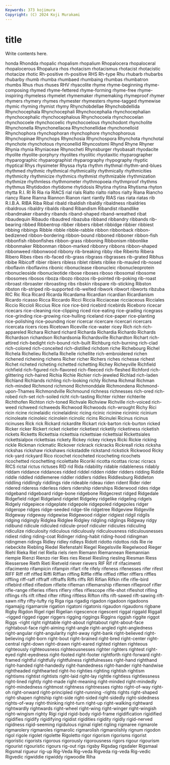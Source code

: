 ```yaml
---
Keywords: 373 kojimura
Copyright: (C) 2024 Koji Murakami
---
```


# title

Write contents here.



honda Rhondda
rhopalic rhopalism rhopalium Rhopalocera rhopaloceral rhopalocerous Rhopalura rhos rhotacism rhotacismus
rhotacist rhotacistic rhotacize rhotic Rh-positive rh-positive RHS Rh-type Rhu rhubarb
rhubarbs rhubarby rhumb rhumba rhumbaed rhumbaing rhumbas rhumbatron rhumbs Rhus
rhus rhuses RHV rhyacolite rhyme rhyme-beginning rhyme-composing rhymed rhyme-fettered rhyme-forming
rhyme-free rhyme-inspiring rhymeless rhymelet rhymemaker rhymemaking rhymeproof rhymer rhymers rhymery
rhymes rhymester rhymesters rhyme-tagged rhymewise rhymic rhyming rhymist rhymy Rhynchobdellae
Rhynchobdellida Rhynchocephala Rhynchocephali Rhynchocephalia rhynchocephalian rhynchocephalic rhynchocephalous Rhynchocoela rhynchocoelan rhynchocoele
rhynchocoelic rhynchocoelous rhynchodont rhyncholite Rhynchonella Rhynchonellacea Rhynchonellidae rhynchonelloid Rhynchophora rhynchophoran
rhynchophore rhynchophorous Rhynchopinae Rhynchops Rhynchosia Rhynchospora Rhynchota rhynchotal rhynchote rhynchotous
rhynconellid Rhyncostomi Rhynd Rhyne Rhyner Rhynia rhynia Rhyniaceae Rhynocheti Rhynsburger
rhyobasalt rhyodacite rhyolite rhyolite-porphyry rhyolites rhyolitic rhyotaxitic rhyparographer rhyparographic rhyparographist
rhyparography rhypography rhyptic rhyptical Rhys rhysimeter Rhyssa rhyta rhythm rhythmal
rhythm-and-blues rhythmed rhythmic rhythmical rhythmicality rhythmically rhythmicities rhythmicity rhythmicize rhythmics
rhythmist rhythmizable rhythmization rhythmize rhythmless rhythmometer rhythmopoeia rhythmproof rhythms rhythmus
Rhytidodon rhytidome rhytidosis Rhytina rhytina Rhytisma rhyton rhytta R.I. RI
Ri Ria ria RIACS rial rials Rialto rialto rialtos rialty
Riana Riancho riancy Riane Rianna Riannon Rianon riant riantly RIAS
rias riata riatas rib R.I.B.A. RIBA Riba Ribal ribald ribaldish
ribaldly ribaldness ribaldries ribaldrous ribaldry ribalds riband Ribandism Ribandist ribandlike
ribandmaker ribandry ribands riband-shaped riband-wreathed ribat ribaudequin Ribaudo ribaudred ribazuba
ribband ribbandry ribbands rib-bearing ribbed Ribbentrop ribber ribbers ribbet ribbidge
ribbier ribbiest ribbing ribbings Ribble ribble ribble-rabble ribbon ribbonback ribbon-bedizened
ribbon-bordering ribbon-bound ribboned ribboner ribbon-fish ribbonfish ribbonfishes ribbon-grass ribboning Ribbonism
ribbonlike ribbonmaker Ribbonman ribbon-marked ribbonry ribbons ribbon-shaped ribbonweed ribbonwood ribbony
rib-breaking ribby ribe Ribeirto Ribera Ribero Ribes ribes rib-faced rib-grass
ribgrass ribgrasses rib-grated Ribhus ribibe Ribicoff ribier ribiers ribless riblet
riblets riblike rib-mauled rib-nosed riboflavin riboflavins ribonic ribonuclease ribonucleic ribonucleoprotein
ribonucleoside ribonucleotide ribose riboses riboso ribosomal ribosome ribosomes ribosos riboza
ribozo ribozos rib-pointed rib-poking rib-roast ribroast ribroaster ribroasting ribs ribskin
ribspare rib-sticking Ribston ribston rib-striped rib-supported rib-welted ribwork ribwort ribworts
ribzuba RIC Ric Rica Ricard Ricarda Ricardama Ricardian ricardian Ricardianism
Ricardo ricasso Ricca Riccardo Ricci Riccia Ricciaceae ricciaceous Ricciales Riccio
Riccioli Riccius Rice rice rice-bird ricebird ricebirds Riceboro ricecar ricecars
rice-cleaning rice-clipping riced rice-eating rice-grading ricegrass rice-grinding rice-growing rice-hulling riceland
rice-paper rice-planting rice-polishing rice-pounding ricer ricercar ricercare ricercari ricercars ricercata
ricers rices Ricetown Riceville rice-water ricey Rich rich rich-appareled Richara
Richard richard Richarda Richardia Richardo Richards Richardson richardson Richardsonia Richardsville
Richardton Richart rich-attired rich-bedight rich-bound rich-built Richburg rich-burning rich-clad rich-colored
rich-conceited rich-distilled richdom riche Richebourg Richel Richela Richelieu Richella Richelle
richellite rich-embroidered richen richened richening richens Richer richer Richers riches
richesse richest Richet richeted richeting richetted richetting Richey Richeyville Richfield
richfield rich-figured rich-flavored rich-fleeced rich-fleshed Richford rich-glittering rich-haired Richia Richie
Richier rich-jeweled Richlad rich-laden Richland Richlands richling rich-looking richly Richma
Richmal Richman rich-minded Richmond richmond Richmonddale Richmondena Richmond-upon-Thames Richmondville Richmound
richness richnesses rich-ored rich-robed rich-set rich-soiled richt rich-tasting Richter richter
richterite Richthofen Richton rich-toned Richvale Richview Richville rich-voiced rich-weed richweed
richweeds Richwood Richwoods rich-wrought Richy Rici ricin ricine ricinelaidic ricinelaidinic
ricing ricinic ricinine ricininic ricinium ricinoleate ricinoleic ricinolein ricinolic ricins
Ricinulei Ricinus ricinus ricinuses Rick rick Rickard rickardite Rickart rick-barton
rick-burton ricked Ricker ricker Rickert ricket ricketier ricketiest ricketily ricketiness
ricketish rickets Ricketts Rickettsia rickettsia rickettsiae rickettsial Rickettsiales rickettsialpox rickettsias
rickety Rickey rickey rickeys Ricki Rickie ricking rickle Rickman rickmatic
Rickover rickrack rickracks Rickreall ricks ricksha rickshas rickshaw rickshaws rickstaddle
rickstand rickstick Rickwood Ricky rick-yard rickyard Rico ricochet ricocheted ricocheting
ricochets ricochetted ricochetting ricolettaite Ricoriki ricotta ricottas ricrac ricracs RICS
rictal rictus rictuses RID rid Rida ridability ridable ridableness ridably
riddam riddance riddances ridded riddel ridden ridder ridders ridding Riddle
riddle riddled riddlemeree riddler riddlers riddles Riddlesburg Riddleton riddling riddlingly
riddlings ride rideable rideau riden rident Rider rider ridered rideress
riderless riders ridership riderships Riderwood rides ridge ridgeband ridgeboard ridge-bone
ridgebone Ridgecrest ridged Ridgedale Ridgefield ridgel Ridgeland ridgelet Ridgeley ridgelike
ridgeling ridgels Ridgely ridgepiece ridgeplate ridgepole ridgepoled ridgepoles ridger ridgerope
ridges ridge-seeded ridge-tile ridgetree Ridgeview Ridgeville Ridgeway ridgeway ridgewise Ridgewood
ridgier ridgiest ridgil ridgils ridging ridgingly Ridglea Ridglee Ridgley ridgling
ridglings Ridgway ridgy ridibund ridicule ridiculed ridicule-proof ridiculer ridicules ridiculing
ridiculize ridiculosity ridiculous ridiculously ridiculousness ridiculousnesses ridiest riding riding-coat Ridinger
riding-habit riding-hood ridingman ridingmen ridings Ridley ridley ridleys Ridott ridotto
ridottos rids Rie rie riebeckite Riebling Riedel Riefenstahl Riegel Riegelsville
Riegelwood Rieger Riehl Rieka Riel riel Riella riels riem Riemann
Riemannean Riemannian riempie Rienzi Rienzo rier Ries ries Riesel Riesling
riesling Riesman Riess Riessersee Rieth Rieti Rietveld riever rievers RIF
Rif rif rifacimenti rifacimento rifampicin rifampin rifart rife rifely rifeness
rifenesses rifer rifest RIFF Riff riff riffed Riffi Riffian riffing
Riffle riffle riffled riffler rifflers riffles riffling riff-raff riffraff riffraffs
Riffs riffs Rifi Rifian Rifkin rifle rifle-bird riflebird rifled rifledom
rifleite rifleman riflemanship riflemen rifleproof rifler rifle-range rifleries riflers riflery
rifles riflescope rifle-shot rifleshot rifling riflings rifs rift rifted rifter
rifting riftless Rifton rifts rift-sawed rift-sawing rift-sawn rifty rifty-tufty rig
Riga riga rigadig rigadon rigadoon rigadoons rigamajig rigamarole rigation rigatoni
rigatonis rigaudon rigaudons rigbane Rigby Rigdon Rigel rigel Rigelian rigescence
rigescent riggal riggald Riggall -rigged rigged rigger riggers rigging riggings
Riggins riggish riggite riggot Riggs -right right rightable right-about rightabout
right-about-face rightabout-face right-aiming right-angle right-angled right-angledness right-angular right-angularity right-away right-bank
right-believed right-believing right-born right-bout right-brained right-bred right-center right-central right-down right-drawn
right-eared righted righten righteous righteously righteousness righteousnesses righter righters rightest
right-eyed right-eyedness right-footed right-footer rightforth right-forward right-framed rightful rightfully rightfulness
rightfulnesses right-hand righthand right-handed right-handedly right-handedness right-hander right-handwise rightheaded righthearted
right-ho righties righting rightish rightism rightisms rightist rightists right-laid right-lay
rightle rightless rightlessness right-lined rightly right-made right-meaning right-minded right-mindedly right-mindedness
rightmost rightness rightnesses righto right-of-way right-oh right-onward right-principled right-running -rights
rights right-shaped right-shapen rightship right-side right-sided right-sidedly right-sidedness rights-of-way right-thinking
right-turn right-up right-walking rightward rightwardly rightwards right-wheel right-wing right-winger right-wingish
right-wingism righty Rigi rigid rigid-body rigid-frame rigidification rigidified rigidifies rigidify
rigidifying rigidist rigidities rigidity rigidly rigid-nerved rigidness rigid-seeming rigidulous riginal
riglet rigling rigmaree rigmarole rigmarolery rigmaroles rigmarolic rigmarolish rigmarolishly rignum
rigodon rigol rigole rigolet rigolette Rigoletto rigor rigorism rigorisms rigorist
rigoristic rigorists rigorous rigorously rigorousness rigors rigour rigourism rigourist rigouristic
rigours rig-out rigs rigsby Rigsdag rigsdaler Rigsmaal Rigsmal rigueur rig-up
Rig-Veda Rig-veda Rigveda rig-veda Rig-vedic Rigvedic rigwiddie rigwiddy rigwoodie Riha
